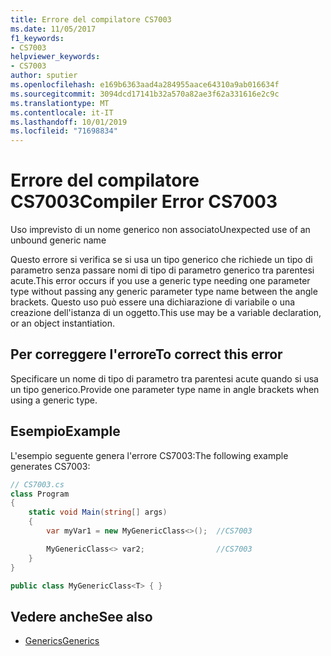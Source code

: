 ```yaml
---
title: Errore del compilatore CS7003
ms.date: 11/05/2017
f1_keywords:
- CS7003
helpviewer_keywords:
- CS7003
author: sputier
ms.openlocfilehash: e169b6363aad4a284955aace64310a9ab016634f
ms.sourcegitcommit: 3094dcd17141b32a570a82ae3f62a331616e2c9c
ms.translationtype: MT
ms.contentlocale: it-IT
ms.lasthandoff: 10/01/2019
ms.locfileid: "71698834"
---
```

# <a name="compiler-error-cs7003"></a><span data-ttu-id="fce38-102">Errore del compilatore CS7003</span><span class="sxs-lookup"><span data-stu-id="fce38-102">Compiler Error CS7003</span></span>

<span data-ttu-id="fce38-103">Uso imprevisto di un nome generico non associato</span><span class="sxs-lookup"><span data-stu-id="fce38-103">Unexpected use of an unbound generic name</span></span>

<span data-ttu-id="fce38-104">Questo errore si verifica se si usa un tipo generico che richiede un tipo di parametro senza passare nomi di tipo di parametro generico tra parentesi acute.</span><span class="sxs-lookup"><span data-stu-id="fce38-104">This error occurs if you use a generic type needing one parameter type without passing any generic parameter type name between the angle brackets.</span></span> <span data-ttu-id="fce38-105">Questo uso può essere una dichiarazione di variabile o una creazione dell'istanza di un oggetto.</span><span class="sxs-lookup"><span data-stu-id="fce38-105">This use may be a variable declaration, or an object instantiation.</span></span>

## <a name="to-correct-this-error"></a><span data-ttu-id="fce38-106">Per correggere l'errore</span><span class="sxs-lookup"><span data-stu-id="fce38-106">To correct this error</span></span>

<span data-ttu-id="fce38-107">Specificare un nome di tipo di parametro tra parentesi acute quando si usa un tipo generico.</span><span class="sxs-lookup"><span data-stu-id="fce38-107">Provide one parameter type name in angle brackets when using a generic type.</span></span>

## <a name="example"></a><span data-ttu-id="fce38-108">Esempio</span><span class="sxs-lookup"><span data-stu-id="fce38-108">Example</span></span>

<span data-ttu-id="fce38-109">L'esempio seguente genera l'errore CS7003:</span><span class="sxs-lookup"><span data-stu-id="fce38-109">The following example generates CS7003:</span></span>

```csharp
// CS7003.cs
class Program
{
    static void Main(string[] args)
    {
        var myVar1 = new MyGenericClass<>();  //CS7003

        MyGenericClass<> var2;                //CS7003
    }
}

public class MyGenericClass<T> { }
```

## <a name="see-also"></a><span data-ttu-id="fce38-110">Vedere anche</span><span class="sxs-lookup"><span data-stu-id="fce38-110">See also</span></span>

- [<span data-ttu-id="fce38-111">Generics</span><span class="sxs-lookup"><span data-stu-id="fce38-111">Generics</span></span>](../../programming-guide/generics/generic-type-parameters.md)
